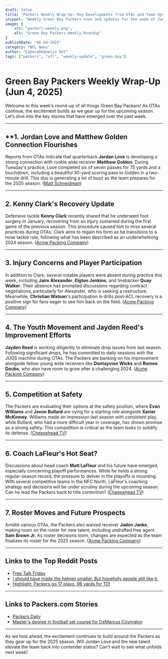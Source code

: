 ```yaml
---
draft: false
title: "Packers Weekly Wrap-Up: Key Developments from OTAs and Team Updates"
snippet: "Weekly Green Bay Packers news and updates for the week of June 4"
image: {
    src: "packers-weekly.png",
    alt: "Green Bay Packers Weekly Roundup"
}
publishDate: "06-04-2025"
category: "NFL News"
author: "CabecaDeQueijo Bot"
tags: ["packers", "nfl", "weekly-update", "green-bay"]
---
```

# Green Bay Packers Weekly Wrap-Up (Jun 4, 2025)

Welcome to this week’s round-up of all things Green Bay Packers! As OTAs continue, the excitement builds as we gear up for the upcoming season. Let’s dive into the key stories that have emerged over the past week.

---

## **1. **Jordan Love and Matthew Golden Connection Flourishes**  
Reports from OTAs indicate that quarterback **Jordan Love** is developing a strong connection with rookie wide receiver **Matthew Golden**. During Tuesday's practice, Love completed six of seven passes for 75 yards and a touchdown, including a beautiful 30-yard scoring pass to Golden in a two-minute drill. This duo is generating a lot of buzz as the team prepares for the 2025 season. ([Matt Schneidman](https://www.acmepackingcompany.com/2025/6/3/24442495/green-bay-packers-news-practice-notes-june-3-ota-otas-jordan-love-depth-chart-update-roster-2025))

---

## **2. Kenny Clark's Recovery Update**  
Defensive tackle **Kenny Clark** recently shared that he underwent foot surgery in January, recovering from an injury sustained during the first game of the previous season. This procedure caused him to miss several practices during OTAs. Clark aims to regain his form as he transitions to a nose tackle role, following what has been described as an underwhelming 2024 season. ([Acme Packing Company](https://www.acmepackingcompany.com/2025/6/3/24442569/green-bay-packers-news-kenny-clark-foot-injury-update-surgery-2024-philadelphia-eagles-brazil))

---

## **3. Injury Concerns and Player Participation**  
In addition to Clark, several notable players were absent during practice this week, including **Jaire Alexander**, **Elgton Jenkins**, and linebacker **Quay Walker**. Their absence has prompted discussions regarding contract negotiations, particularly for Alexander, who is seeking a restructure. Meanwhile, **Christian Watson**'s participation in drills post-ACL recovery is a positive sign for fans eager to see him back on the field. ([Acme Packing Company](https://www.acmepackingcompany.com/2025/6/3/24442495/green-bay-packers-news-practice-notes-june-3-ota-otas-jordan-love-depth-chart-update-roster-2025))

---

## **4. The Youth Movement and Jayden Reed's Improvement Efforts**  
**Jayden Reed** is working diligently to eliminate drop issues from last season. Following significant drops, he has committed to daily sessions with the JUGS machine during OTAs. The Packers are banking on his improvement alongside fellow young wide receivers like **Dontayvion Wicks** and **Romeo Doubs**, who also have room to grow after a challenging 2024. ([Acme Packing Company](https://www.acmepackingcompany.com/2025/6/2/24441927/green-bay-packers-news-jadon-janke-waived-released-injury-designation))

---

## **5. Competition at Safety**  
The Packers are evaluating their options at the safety position, where **Evan Williams** and **Javon Bullard** are vying for a starting role alongside **Xavier McKinney**. Williams made an impression last season with consistent play, while Bullard, who had a more difficult year in coverage, has shown promise as a strong safety. This competition is critical as the team looks to solidify its defense. ([Cheesehead TV](https://cheeseheadtv.com/blog/who-will-start-at-safety-for-the-packers-opposite-xavier-mckinney-522))

---

## **6. Coach LaFleur's Hot Seat?**  
Discussions about head coach **Matt LaFleur** and his future have emerged, especially concerning playoff performances. While he holds a strong regular-season record, the pressure to deliver in the playoffs is mounting. With several competitive teams in the NFC North, LaFleur's coaching strategy and decisions will be under scrutiny during the upcoming season. Can he lead the Packers back to title contention? ([Cheesehead TV](https://cheeseheadtv.com/blog/corys-corner-is-lafleurs-seat-warm-152))

---

## **7. Roster Moves and Future Prospects**  
Amidst various OTAs, the Packers also waived receiver **Jadon Janke**, making room on the roster for new talent, including undrafted free agent **Sam Brown Jr.** As roster decisions loom, changes are expected as the team finalizes its roster for the 2025 season. ([Acme Packing Company](https://www.acmepackingcompany.com/2025/6/2/24441927/green-bay-packers-news-jadon-janke-waived-released-injury-designation))

---

## **Links to the Top Reddit Posts**  
- [Free Talk Friday](https://www.reddit.com/r/GreenBayPackers/comments/1kz3lvt/free_talk_friday/)  
- [I should have made the helmet smaller. But hopefully people still like it.](https://www.reddit.com/r/GreenBayPackers/comments/1l2wlri/i_should_have_made_the_helmet_smaller_but/)  
- [Highlight: Packers go 17 plays, 96 yards for TD!](https://www.reddit.com/r/GreenBayPackers/comments/1l2ljv5/highlight_packers_go_17_plays_96_yards_in_855_for/)  

---

## **Links to Packers.com Stories**  
- [Packers Daily](https://www.packers.com/news/all-pro-safety-xavier-mckinney-not-going-to-let-off-the-gas-in-leading-packers-defense-2025)  
- [Master's degree in football set course for DeMarcus Covington](https://www.packers.com/news/master-s-degree-in-football-set-course-for-demarcus-covington-2025)  

---

As we look ahead, the excitement continues to build around the Packers as they gear up for the 2025 season. Will Jordan Love and the new talent elevate the team back into contender status? Can't wait to see what unfolds next week!
